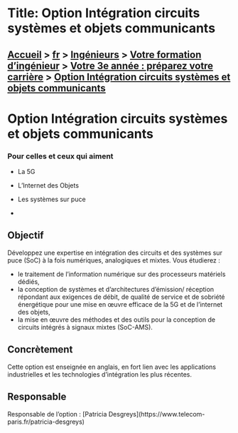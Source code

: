 # Title: Option Intégration circuits systèmes et objets communicants

## [Accueil](https://www.telecom-paris.fr "https://www.telecom-paris.fr") > [fr](https://www.telecom-paris.fr/fr "fr") > [Ingénieurs](https://www.telecom-paris.fr/fr/ingenieur "Ingénieurs") > [Votre formation d’ingénieur](https://www.telecom-paris.fr/fr/ingenieur/formation "Votre formation d’ingénieur") > [Votre 3e année : préparez votre carrière](https://www.telecom-paris.fr/fr/ingenieur/formation/3e-annee-carriere "Votre 3e année : préparez votre carrière") > [Option Intégration circuits systèmes et objets communicants](https://www.telecom-paris.fr/fr/ingenieur/formation/3e-annee-carriere/integration-circuits-systemes-objets-communicants)

[](https://www.telecom-paris.fr/fr/accueil)

# Option Intégration circuits systèmes et objets communicants

### Pour celles et ceux qui aiment

  * La 5G  

  * L’Internet des Objets
  * Les systèmes sur puce

  * 

## Objectif

Développez une expertise en intégration des circuits et des systèmes sur puce
(SoC) à la fois numériques, analogiques et mixtes. Vous étudierez :

  * le traitement de l’information numérique sur des processeurs matériels dédiés,
  * la conception de systèmes et d’architectures d’émission/ réception répondant aux exigences de débit, de qualité de service et de sobriété énergétique pour une mise en œuvre efficace de la 5G et de l’internet des objets,
  * la mise en œuvre des méthodes et des outils pour la conception de circuits intégrés à signaux mixtes (SoC-AMS).

## Concrètement

Cette option est enseignée en anglais, en fort lien avec les applications
industrielles et les technologies d’intégration les plus récentes.

## Responsable

Responsable de l’option : [Patricia Desgreys](https://www.telecom-
paris.fr/patricia-desgreys)  


